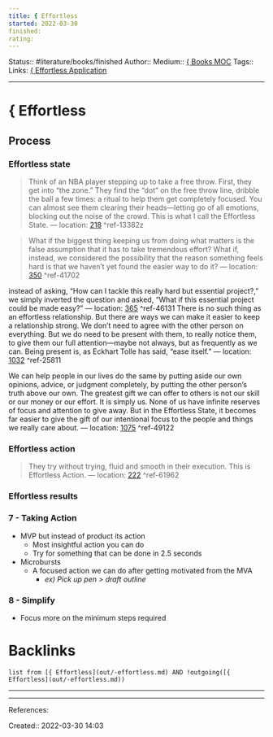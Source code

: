 ```yaml
---
title: { Effortless
started: 2022-03-30
finished:
rating:
---
```

Status:: #literature/books/finished
Author:: [](None)
Medium:: [{ Books MOC](out/-books-moc.md)
Tags::
Links: [{ Effortless Application](out/-effortless-application.md)
___
# { Effortless
## Process
### Effortless state
> Think of an NBA player stepping up to take a free throw. First, they get into “the zone.” They find the “dot” on the free throw line, dribble the ball a few times: a ritual to help them get completely focused. You can almost see them clearing their heads—letting go of all emotions, blocking out the noise of the crowd. This is what I call the Effortless State. — location: [218]() ^ref-13382z

> What if the biggest thing keeping us from doing what matters is the false assumption that it has to take tremendous effort? What if, instead, we considered the possibility that the reason something feels hard is that we haven’t yet found the easier way to do it? — location: [350]() ^ref-41702

instead of asking, “How can I tackle this really hard but essential project?,” we simply inverted the question and asked, “What if this essential project could be made easy?” — location: [365]() ^ref-46131
There is no such thing as an effortless relationship. But there are ways we can make it easier to keep a relationship strong. We don’t need to agree with the other person on everything. But we do need to be present with them, to really notice them, to give them our full attention—maybe not always, but as frequently as we can. Being present is, as Eckhart Tolle has said, “ease itself.” — location: [1032]() ^ref-25811

We can help people in our lives do the same by putting aside our own opinions, advice, or judgment completely, by putting the other person’s truth above our own. The greatest gift we can offer to others is not our skill or our money or our effort. It is simply us. None of us have infinite reserves of focus and attention to give away. But in the Effortless State, it becomes far easier to give the gift of our intentional focus to the people and things we really care about. — location: [1075]() ^ref-49122
### Effortless action
> They try without trying, fluid and smooth in their execution. This is Effortless Action. — location: [222]() ^ref-61962

### Effortless results
### 7 - Taking Action
- MVP but instead of product its action
	- Most insightful action you can do
	- Try for something that can be done in 2.5 seconds
- Microbursts
	- A focused action we can do after getting motivated from the MVA
		- *ex) Pick up pen > draft outline*
### 8 - Simplify
- Focus more on the minimum steps required
# Backlinks
```dataview
list from [{ Effortless](out/-effortless.md) AND !outgoing([{ Effortless](out/-effortless.md))
```
___
___
References:

Created:: 2022-03-30 14:03
